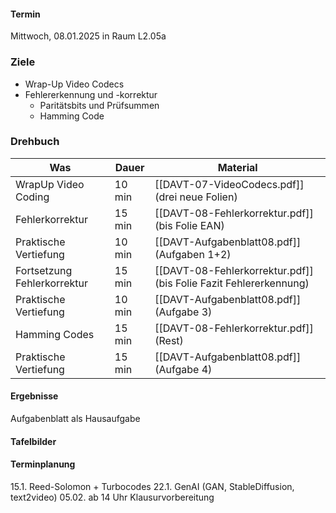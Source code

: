 #### Termin

Mittwoch, 08.01.2025 in Raum L2.05a

### Ziele

- Wrap-Up Video Codecs
- Fehlererkennung und -korrektur
	- Paritätsbits und Prüfsummen
	- Hamming Code


### Drehbuch

| Was                         | Dauer  | Material                                                          |
| --------------------------- | ------ | ----------------------------------------------------------------- |
| WrapUp Video Coding         | 10 min | [[DAVT-07-VideoCodecs.pdf]] (drei neue Folien)                    |
| Fehlerkorrektur             | 15 min | [[DAVT-08-Fehlerkorrektur.pdf]] (bis Folie EAN)                   |
| Praktische Vertiefung       | 10 min | [[DAVT-Aufgabenblatt08.pdf]] (Aufgaben 1+2)                       |
| Fortsetzung Fehlerkorrektur | 15 min | [[DAVT-08-Fehlerkorrektur.pdf]] (bis Folie Fazit Fehlererkennung) |
| Praktische Vertiefung       | 10 min | [[DAVT-Aufgabenblatt08.pdf]] (Aufgabe 3)                          |
| Hamming Codes               | 15 min | [[DAVT-08-Fehlerkorrektur.pdf]] (Rest)                            |
| Praktische Vertiefung       | 15 min | [[DAVT-Aufgabenblatt08.pdf]] (Aufgabe 4)                          |



#### Ergebnisse 

Aufgabenblatt als Hausaufgabe

#### Tafelbilder


#### Terminplanung

15.1. Reed-Solomon + Turbocodes
22.1. GenAI (GAN, StableDiffusion, text2video)
05.02. ab 14 Uhr Klausurvorbereitung
  